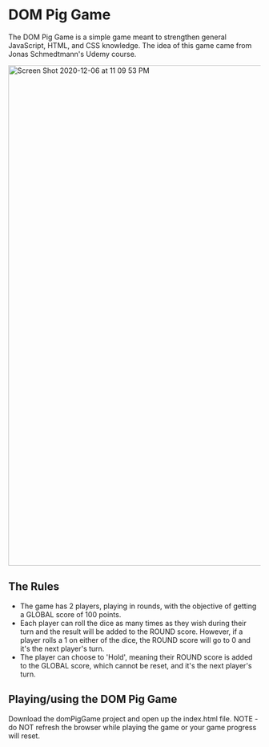 # DOM Pig Game
The DOM Pig Game is a simple game meant to strengthen general JavaScript, HTML, and CSS knowledge. The idea of this game came from Jonas Schmedtmann's Udemy course.

<img width="999" alt="Screen Shot 2020-12-06 at 11 09 53 PM" src="https://user-images.githubusercontent.com/62860153/101320265-4d2b8380-3818-11eb-81d3-45dcb9de2b0b.png">


## The Rules
* The game has 2 players, playing in rounds, with the objective of getting a GLOBAL score of 100 points.
* Each player can roll the dice as many times as they wish during their turn and the result will be added to the ROUND score. However, if a player rolls a 1 on either of the dice, the ROUND score will go to 0 and it's the next player's turn.
* The player can choose to 'Hold', meaning their ROUND score is added to the GLOBAL score, which cannot be reset, and it's the next player's turn.

## Playing/using the DOM Pig Game
Download the domPigGame project and open up the index.html file. NOTE - do NOT refresh the browser while playing the game or your game progress will reset.
